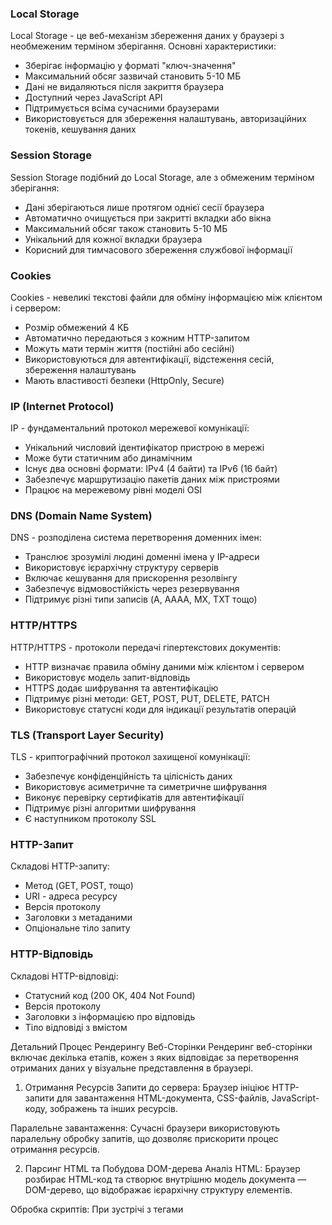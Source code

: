 ### Local Storage
Local Storage - це веб-механізм збереження даних у браузері з необмеженим терміном зберігання. Основні характеристики:
- Зберігає інформацію у форматі "ключ-значення"
- Максимальний обсяг зазвичай становить 5-10 МБ
- Дані не видаляються після закриття браузера
- Доступний через JavaScript API
- Підтримується всіма сучасними браузерами
- Використовується для збереження налаштувань, авторизаційних токенів, кешування даних

### Session Storage
Session Storage подібний до Local Storage, але з обмеженим терміном зберігання:
- Дані зберігаються лише протягом однієї сесії браузера
- Автоматично очищується при закритті вкладки або вікна
- Максимальний обсяг також становить 5-10 МБ
- Унікальний для кожної вкладки браузера
- Корисний для тимчасового збереження службової інформації

### Cookies
Cookies - невеликі текстові файли для обміну інформацією між клієнтом і сервером:
- Розмір обмежений 4 КБ
- Автоматично передаються з кожним HTTP-запитом
- Можуть мати термін життя (постійні або сесійні)
- Використовуються для автентифікації, відстеження сесій, збереження налаштувань
- Мають властивості безпеки (HttpOnly, Secure)

### IP (Internet Protocol)
IP - фундаментальний протокол мережевої комунікації:
- Унікальний числовий ідентифікатор пристрою в мережі
- Може бути статичним або динамічним
- Існує два основні формати: IPv4 (4 байти) та IPv6 (16 байт)
- Забезпечує маршрутизацію пакетів даних між пристроями
- Працює на мережевому рівні моделі OSI

### DNS (Domain Name System)
DNS - розподілена система перетворення доменних імен:
- Транслює зрозумілі людині доменні імена у IP-адреси
- Використовує ієрархічну структуру серверів
- Включає кешування для прискорення резолвінгу
- Забезпечує відмовостійкість через резервування
- Підтримує різні типи записів (A, AAAA, MX, TXT тощо)

### HTTP/HTTPS
HTTP/HTTPS - протоколи передачі гіпертекстових документів:
- HTTP визначає правила обміну даними між клієнтом і сервером
- Використовує модель запит-відповідь
- HTTPS додає шифрування та автентифікацію
- Підтримує різні методи: GET, POST, PUT, DELETE, PATCH
- Використовує статусні коди для індикації результатів операцій

### TLS (Transport Layer Security)
TLS - криптографічний протокол захищеної комунікації:
- Забезпечує конфіденційність та цілісність даних
- Використовує асиметричне та симетричне шифрування
- Виконує перевірку сертифікатів для автентифікації
- Підтримує різні алгоритми шифрування
- Є наступником протоколу SSL


### HTTP-Запит
Складові HTTP-запиту:
- Метод (GET, POST, тощо)
- URI - адреса ресурсу
- Версія протоколу
- Заголовки з метаданими
- Опціональне тіло запиту

### HTTP-Відповідь
Складові HTTP-відповіді:
- Статусний код (200 OK, 404 Not Found)
- Версія протоколу
- Заголовки з інформацією про відповідь
- Тіло відповіді з вмістом

Детальний Процес Рендерингу Веб-Сторінки
Рендеринг веб-сторінки включає декілька етапів, кожен з яких відповідає за перетворення отриманих даних у візуальне представлення в браузері.

1. Отримання Ресурсів
Запити до сервера: Браузер ініціює HTTP-запити для завантаження HTML-документа, CSS-файлів, JavaScript-коду, зображень та інших ресурсів.

Паралельне завантаження: Сучасні браузери використовують паралельну обробку запитів, що дозволяє прискорити процес отримання ресурсів.

2. Парсинг HTML та Побудова DOM-дерева
Аналіз HTML: Браузер розбирає HTML-код та створює внутрішню модель документа — DOM-дерево, що відображає ієрархічну структуру елементів.

Обробка скриптів: При зустрічі з тегами <script> процес парсингу може тимчасово зупинятися для виконання JavaScript, що може вплинути на швидкість побудови DOM.

3. Парсинг CSS та Побудова CSSOM-дерева
Розбір стилів: CSS-файли або вбудовані стилі аналізуються для створення CSSOM (CSS Object Model), що містить правила стилізації.

Розрахунок специфічності: Під час побудови CSSOM враховуються правила спадкування, специфічність селекторів та каскадність, що впливають на остаточне застосування стилів.

4. Побудова Render Tree
Об’єднання даних: На основі DOM та CSSOM формується Render Tree — структура, що містить лише ті елементи, які відображаються на екрані.

Оптимізація: Елементи, позначені як невідображувані (наприклад, з властивістю display: none), виключаються з цієї структури.

5. Layout (Обчислення Макету)
Розрахунок позицій: На цьому етапі браузер проходить по Render Tree для визначення точного розташування, розмірів та пропорцій кожного елемента.

Reflow: У випадку змін в DOM або CSSOM відбувається повторний розрахунок макету, що може вплинути на продуктивність.

6. Painting (Малювання)
Візуалізація: Браузер малює кожен елемент згідно з обчисленим макетом, застосовуючи стилі, кольори, фони, шрифти та інші візуальні ефекти.

Шаровість: Процес малювання може відбуватись по шарах, що дозволяє ізолювати окремі області для оптимізації подальших оновлень.

7. Compositing (Композиція)
Об’єднання шарів: Якщо веб-сторінка розбита на декілька шарів (наприклад, для реалізації анімації чи трансформацій), ці шари компонуются в остаточне зображення, яке відображається користувачу.

Оптимізація продуктивності: Це дозволяє змінювати окремі шари без повного перерахунку або перерисування всієї сторінки.

8. Виконання JavaScript та Оновлення DOM
Інтерактивність: Після початкового рендерингу виконується JavaScript-код, який може змінювати DOM або CSSOM, впроваджувати інтерактивні елементи та обробляти події.

Динамічне оновлення: Зміни, внесені через JavaScript, можуть призводити до повторного розрахунку макету (reflow) або перерисування (repaint) певних елементів.

9. Асинхронні Операції
Фонове завантаження: Технології, як-от AJAX та Fetch API, дозволяють завантажувати додаткові дані без перезавантаження сторінки, забезпечуючи плавний користувацький досвід.

Двосторонній зв’язок: Використання WebSocket забезпечує постійне TCP-з’єднання, що дозволяє серверу та клієнту обмінюватися даними в реальному часі, підвищуючи інтерактивність додатка.

